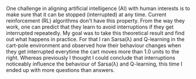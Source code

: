 One challenge in aligning artificial intelligence (AI) with human interests is
to make sure that it can be stopped (interrupted) at any time. Current
reinforcement (RL) algorithms don't have this property. From the way they work,
one can predict that they learn to avoid interruptions if they get interrupted
repeatedly. My goal was to take this theoretical result and find out what
happens in practice. For that I ran Sarsa(λ) and Q-learning in the cart-pole
environment and observed how their behaviour changes when they get interrupted
everytime the cart moves more than $1.0$ units to the right. Whereas previously
I thought I could conclude that interruptions noticeably influence the behaviour
of Sarsa(λ) and Q-learning, this time I ended up with more questions than
answers.
